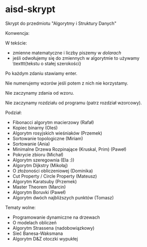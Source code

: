 # aisd-skrypt
Skrypt do przedmiotu "Algorytmy i Struktury Danych"

Konwencja:

W tekście:
- zmienne matematyczne i liczby piszemy w $dolarach$
- jeśli odwołujemy się do zmiennych w algorytmie to używamy \texttt{tekstu o stałej szerokości}

Po każdym zdaniu stawiamy enter.

Nie numerujemy wzorów jeśli potem z nich nie korzystamy.

Nie zaczynamy zdania od wzoru.

Nie zaczynamy rozdziału od programu (patrz rozdział wzorcowy).

Podział:

- Fibonacci algorytm macierzowy (Rafał)
- Kopiec binarny (Oleś)
- Algorytm rosyjskich wieśniaków (Przemek)
- Sortowanie topologiczne (Miriam)
- Sortowanie (Ania)
- Minimalne Drzewa Rozpinające (Kruskal, Prim) (Paweł)
- Pokrycie zbioru (Michał)
- Algorytm szeregownia (Ela :))
- Algorytm Dijkstry (Mikołaj)
- O złożoności obliczeniowej (Dominika)
- Cut Property / Circle Property (Mateusz)
- Algorytm Karatsuby (Przemek)
- Master Theorem (Marcin)
- Algorytm Boruvki (Paweł)
- Algorytm dwóch najbliższych punktów (Tomasz)

Tematy wolne:
- Programowanie dynamiczne na drzewach
- O modelach obliczeń
- Algorytm Strassena (nadobowiązkowy)
- Sieć Banesa-Waksmana
- Algorytm D&Z otoczki wypukłej